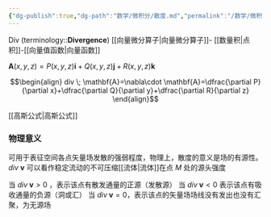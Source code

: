 ```yaml
---
{"dg-publish":true,"dg-path":"数学/微积分/散度.md","permalink":"/数学/微积分/散度/","dgPassFrontmatter":true,"noteIcon":"","created":"2024-10-10T18:47:43.736+08:00","updated":"2024-10-10T18:47:43.736+08:00"}
---
```


Div  (terminology::**Divergence**)
[[向量微分算子\|向量微分算子]]- [[数量积\|点积]]-[[向量值函数\|向量函数]]

$\mathbf{A}(x,y,z)=P(x,y,z)\mathbf{i}+Q(x,y,z)\mathbf{j}+R(x,y,z)\mathbf{k}$

$$\begin{align}
div \; \mathbf{A}=\nabla\cdot \mathbf{A}=\dfrac{\partial P}{\partial x}+\dfrac{\partial Q}{\partial y}+\dfrac{\partial R}{\partial z}   
\end{align}$$

[[高斯公式\|高斯公式]]
### 物理意义
可用于表征空间各点矢量场发散的强弱程度，物理上，散度的意义是场的有源性。
$div \; \mathbf{v}$ 可以看作稳定流动的不可压缩[[流体\|流体]]在点 $M$ 处的源头强度

当 $div \; \mathbf{v}>0$ ，表示该点有散发通量的正源（发散源）
当 $div \; \mathbf{v}<0$ 表示该点有吸收通量的负源（洞或汇）
当 $div \; \mathbf{v}=0$，表示该点的矢量场场线没有发出也没有汇聚，为无源场









